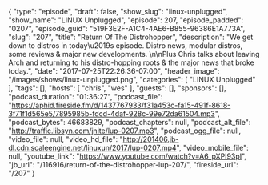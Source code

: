 {
  "type": "episode",
  "draft": false,
  "show_slug": "linux-unplugged",
  "show_name": "LINUX Unplugged",
  "episode": 207,
  "episode_padded": "0207",
  "episode_guid": "519F3E2F-A1C4-4AE6-B855-96386E1A773A",
  "slug": "207",
  "title": "Return Of The Distrohopper",
  "description": "We get down to distros in today\u2019s episode. Distro news, modular distros, some reviews & major new developments. \n\nPlus Chris talks about leaving Arch and returning to his distro-hopping roots & the major news that broke today.",
  "date": "2017-07-25T22:26:36-07:00",
  "header_image": "/images/shows/linux-unplugged.png",
  "categories": [
    "LINUX Unplugged"
  ],
  "tags": [],
  "hosts": [
    "chris",
    "wes"
  ],
  "guests": [],
  "sponsors": [],
  "podcast_duration": "01:36:27",
  "podcast_file": "https://aphid.fireside.fm/d/1437767933/f31a453c-fa15-491f-8618-3f71f1d565e5/7895985b-fdcd-4daf-928c-99e72da61504.mp3",
  "podcast_bytes": 46683829,
  "podcast_chapters": null,
  "podcast_alt_file": "http://traffic.libsyn.com/jnite/lup-0207.mp3",
  "podcast_ogg_file": null,
  "video_file": null,
  "video_hd_file": "http://201406.jb-dl.cdn.scaleengine.net/linuxun/2017/lup-0207.mp4",
  "video_mobile_file": null,
  "youtube_link": "https://www.youtube.com/watch?v=A6_pXPI93pI",
  "jb_url": "/116916/return-of-the-distrohopper-lup-207/",
  "fireside_url": "/207"
}

